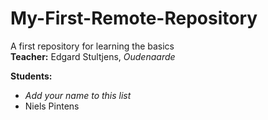 # My-First-Remote-Repository
A first repository for learning the basics  
**Teacher:** Edgard Stultjens, *Oudenaarde*  
  
**Students:**  
- *Add your name to this list*
- Niels Pintens
